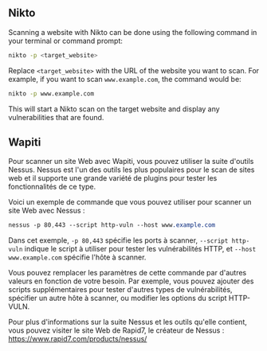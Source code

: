 ## Nikto
Scanning a website with Nikto can be done using the following command in your terminal or command prompt: 

```bash
nikto -p <target_website>
```
Replace `<target_website>` with the URL of the website you want to scan. For example, if you want to scan `www.example.com`, the command would be:

```bash
nikto -p www.example.com
``` 
This will start a Nikto scan on the target website and display any vulnerabilities that are found.

## Wapiti
Pour scanner un site Web avec Wapiti, vous pouvez utiliser la suite d'outils Nessus. Nessus est l'un des outils les plus populaires pour le scan de sites web et il supporte une grande variété de plugins pour tester les fonctionnalités de ce type.

Voici un exemple de commande que vous pouvez utiliser pour scanner un site Web avec Nessus :
```css
nessus -p 80,443 --script http-vuln --host www.example.com
```
Dans cet exemple, `-p 80,443` spécifie les ports à scanner, `--script http-vuln` indique le script à utiliser pour tester les vulnérabilités HTTP, et `--host www.example.com` spécifie l'hôte à scanner.

Vous pouvez remplacer les paramètres de cette commande par d'autres valeurs en fonction de votre besoin. Par exemple, vous pouvez ajouter des scripts supplémentaires pour tester d'autres types de vulnérabilités, spécifier un autre hôte à scanner, ou modifier les options du script HTTP-VULN.

Pour plus d'informations sur la suite Nessus et les outils qu'elle contient, vous pouvez visiter le site Web de Rapid7, le créateur de Nessus : <https://www.rapid7.com/products/nessus/>
